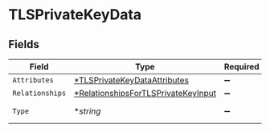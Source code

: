 # TLSPrivateKeyData


## Fields

| Field                                                                                            | Type                                                                                             | Required                                                                                         | Description                                                                                      |
| ------------------------------------------------------------------------------------------------ | ------------------------------------------------------------------------------------------------ | ------------------------------------------------------------------------------------------------ | ------------------------------------------------------------------------------------------------ |
| `Attributes`                                                                                     | [*TLSPrivateKeyDataAttributes](../../models/shared/tlsprivatekeydataattributes.md)               | :heavy_minus_sign:                                                                               | N/A                                                                                              |
| `Relationships`                                                                                  | [*RelationshipsForTLSPrivateKeyInput](../../models/shared/relationshipsfortlsprivatekeyinput.md) | :heavy_minus_sign:                                                                               | N/A                                                                                              |
| `Type`                                                                                           | **string*                                                                                        | :heavy_minus_sign:                                                                               | Resource type                                                                                    |